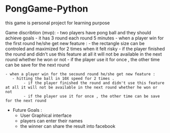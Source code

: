 # PongGame-Python


this game is personal project for learning purpose 

Game discribtion (mvp):
    - two players have pong ball and they should achieve goals 
    - it has 3 round each round 5 minutes 
    - when a player win for the first round he/she get new feature :
        - the rectangle  size can be controled and maximized for 2 times when it felt risky 
            - if the player finished the round and didn't use this feature at all it will not be available in the next round whether he won or not 
            - if the player use it for once , the other time can be save for the next round 

    - when a player win for the secound round he/she get new feature :
       - hitting the ball in 10X speed for 2 times .
            - if the player finished the round and didn't use this feature at all it will not be available in the next round whether he won or not 
            - if the player use it for once , the other time can be save for the next round 
    


- Future Goals :
    - User Graphical interface
    - players can enter their names 
    - the winner can share the result into facebook 


    